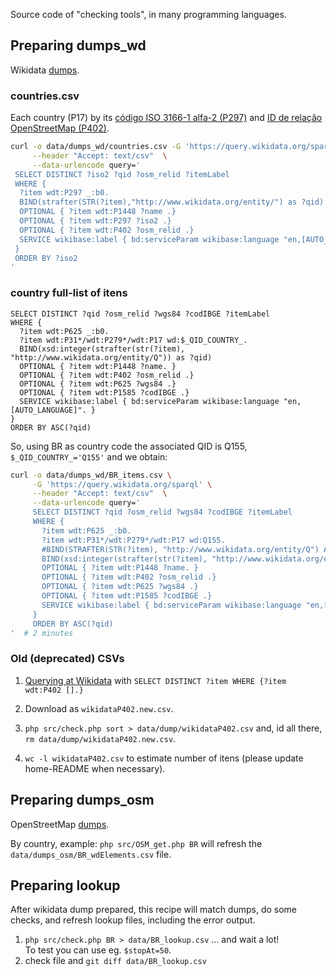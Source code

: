 Source code of "checking tools", in many programming languages.

## Preparing dumps_wd
Wikidata [dumps](https://en.wikipedia.org/wiki/Database_dump).

### countries.csv
Each country (P17) by its [código ISO 3166-1 alfa-2 (P297)](https://www.wikidata.org/wiki/Property:P297)
and  [ID de relação OpenStreetMap (P402)](https://www.wikidata.org/wiki/Property:P402).

```sh
curl -o data/dumps_wd/countries.csv -G 'https://query.wikidata.org/sparql' \
     --header "Accept: text/csv"  \
     --data-urlencode query='
 SELECT DISTINCT ?iso2 ?qid ?osm_relid ?itemLabel
 WHERE {
  ?item wdt:P297 _:b0.
  BIND(strafter(STR(?item),"http://www.wikidata.org/entity/") as ?qid).
  OPTIONAL { ?item wdt:P1448 ?name .}
  OPTIONAL { ?item wdt:P297 ?iso2 .}
  OPTIONAL { ?item wdt:P402 ?osm_relid .}
  SERVICE wikibase:label { bd:serviceParam wikibase:language "en,[AUTO_LANGUAGE]" . }
 }
 ORDER BY ?iso2
'
```

### country full-list of itens

```sparql
SELECT DISTINCT ?qid ?osm_relid ?wgs84 ?codIBGE ?itemLabel
WHERE {
  ?item wdt:P625 _:b0.
  ?item wdt:P31*/wdt:P279*/wdt:P17 wd:$_QID_COUNTRY_.
  BIND(xsd:integer(strafter(str(?item), "http://www.wikidata.org/entity/Q")) as ?qid)
  OPTIONAL { ?item wdt:P1448 ?name. }
  OPTIONAL { ?item wdt:P402 ?osm_relid .}
  OPTIONAL { ?item wdt:P625 ?wgs84 .}  
  OPTIONAL { ?item wdt:P1585 ?codIBGE .}
  SERVICE wikibase:label { bd:serviceParam wikibase:language "en,[AUTO_LANGUAGE]". }
}
ORDER BY ASC(?qid)
```
So, using BR as country code the associated QID is Q155, `$_QID_COUNTRY_='Q155'` and we obtain:
```sh
curl -o data/dumps_wd/BR_items.csv \
     -G 'https://query.wikidata.org/sparql' \
     --header "Accept: text/csv"  \
     --data-urlencode query='
     SELECT DISTINCT ?qid ?osm_relid ?wgs84 ?codIBGE ?itemLabel
     WHERE {
       ?item wdt:P625 _:b0.
       ?item wdt:P31*/wdt:P279*/wdt:P17 wd:Q155.
       #BIND(STRAFTER(STR(?item), "http://www.wikidata.org/entity/Q") AS ?qid)
       BIND(xsd:integer(strafter(str(?item), "http://www.wikidata.org/entity/Q")) as ?qid)
       OPTIONAL { ?item wdt:P1448 ?name. }
       OPTIONAL { ?item wdt:P402 ?osm_relid .}
       OPTIONAL { ?item wdt:P625 ?wgs84 .}  
       OPTIONAL { ?item wdt:P1585 ?codIBGE .}
       SERVICE wikibase:label { bd:serviceParam wikibase:language "en,[AUTO_LANGUAGE]". }
     }
     ORDER BY ASC(?qid)
'  # 2 minutes
```

### Old (deprecated) CSVs

1. [Querying at Wikidata](https://query.wikidata.org/#SELECT%20DISTINCT%20%3Fitem%20WHERE%20%7B%3Fitem%20wdt%3AP402%20%5B%5D.%7D%0A) with `SELECT DISTINCT ?item WHERE {?item wdt:P402 [].}`

2. Download as `wikidataP402.new.csv`.

3. `php src/check.php sort > data/dump/wikidataP402.csv` and, id all there,  `rm data/dump/wikidataP402.new.csv`.

4. `wc -l wikidataP402.csv` to estimate number of itens (please update home-README when necessary).

## Preparing dumps_osm
OpenStreetMap [dumps](https://en.wikipedia.org/wiki/Database_dump).

By country, example: `php src/OSM_get.php BR` will refresh the `data/dumps_osm/BR_wdElements.csv` file.
<!--
This Overpass-script generates content for [`osm_way.csv`](../data/dump/osm_way.csv) file.
Replacing `way` to `relation` at  script, will generate `osm_relation.csv` file.

As [this discussion](https://gis.stackexchange.com/q/288751/7505) the best is perhapts to use OSMium tools, https://osmcode.org/osmium-tool
See [osmium-tags-filter](https://github.com/osmcode/osmium-tool/blob/master/man/osmium-tags-filter.md).
-->

## Preparing lookup

After wikidata dump prepared, this recipe will match dumps, do some checks, and refresh lookup files, including the error output.

1. `php src/check.php BR > data/BR_lookup.csv` ... and wait a lot!<br/>To test you can use eg. `$stopAt=50`.
2. check file and `git diff data/BR_lookup.csv`
